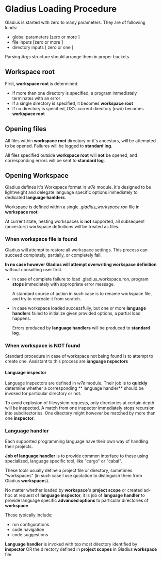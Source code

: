 # Gladius Loading Procedure #

Gladius is started with zero to many parameters. They are of following kinds:

- global parameters \[zero or more \]
- file inputs \[zero or more \]
- directory inputs \[ zero or one \]

Parsing *Args* structure should arrange them in proper buckets.

## Workspace root

First, **workspace root** is determined:

* If more than one directory is specified, a program immediately terminates with an error
* If a single directory is specified, it becomes **workspace root**
* If no directory is specified, OS's current directory (cwd) becomes **workspace root**

## Opening files

All files within **workspace root** directory or it's ancestors, will be attempted to be opened.
Failures will be logged to **standard log**.

All files specified outside **workspace root** will **not** be opened, and corresponding errors will be sent to
**standard log**.

## Opening Workspace

Gladius defines it's Workspace format in *w7e* module. It's designed to be lightweight and delegate
language specific options immediately to dedicated **language hanlders**.

Workspace is defined within a single *.gladius_workspace.ron* file in **workspace root**.

At current state, nesting workspaces is **not** supported, all subsequent (ancestors) workspace
definitions will be treated as files.

### When workspace file is found

Gladius will attempt to restore all workspace settings. This process can succeed completely, partially, or completely
fail.

**In no case however Gladius will attempt overwriting workspace definition** without consulting
user first.

* In case of complete failure to load .gladius_workspace.ron, program **stops** immediately with appropriate error
  message.

  A standard course of action in such case is to rename workspace file, and try to recreate it from scratch.

* In case workspace loaded successfully, but one or more **language handlers** failed to initialize given provided
  options, a partial load happens.

  Errors produced by **language handlers** will be produced to **standard log**.

### When workspace is NOT found

Standard procedure in case of workspace not being found is to attempt to create one.
Assistant to this process are **ianguage nspectors**

#### Language inspector

Language inspectors are defined in *w7e* module. Their job is to **quickly** determine whether a corresponding **
language handler**
should be invoked for particular directory or not.

To avoid explosion of filesystem requests, only directories at certain depth will be
inspected. A match from one inspector immediately stops recursion into subdirectories.
One directory might however be matched by more than one **inspector**.

### Language handler

Each supported programming language have their own way of handling their projects.

**Job of language handler** is to provide common interface to these using specialized,
language specific tool, like "cargo" or "cabal".

These tools usually define a project file or directory, sometimes "workspaces" (in such case I use quotation to
distinguish them
from Gladius **workspace**s).

No matter whether loaded by **workspace**'s **project scope** or created ad-hoc at request of **language inspector**, it
is job of **language handler** to provide language specific **advanced options** to particular directories of
**workspace**.

These typically include:

- run configurations
- code navigation
- code suggestions

**Language handler** is invoked with top most directory identified by **inspector** OR the directory defined in
**project scopes** in Gladius **workspace** file.